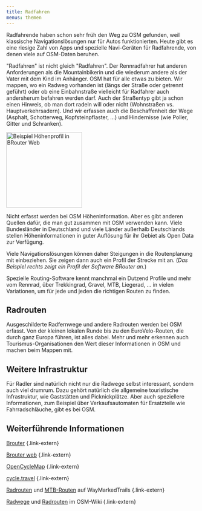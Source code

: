```yaml
---
title: Radfahren
menus: themen
---
```


Radfahrende haben schon sehr früh den Weg zu OSM gefunden, weil klassische
Navigationslösungen nur für Autos funktionierten. Heute gibt es eine riesige
Zahl von Apps und spezielle Navi-Geräten für Radfahrende, von denen viele auf
OSM-Daten beruhen.

"Radfahren" ist nicht gleich "Radfahren". Der Rennradfahrer hat anderen
Anforderungen als die Mountainbikerin und die wiederum andere als der Vater
mit dem Kind im Anhänger. OSM hat für alle etwas zu bieten. Wir mappen, wo ein
Radweg vorhanden ist (längs der Straße oder getrennt geführt) oder ob eine
Einbahnstraße vielleicht für Radfahrer auch andersherum befahren werden darf.
Auch der Straßentyp gibt ja schon einen Hinweis, ob man dort radeln will oder
nicht (Wohnstraßen vs. Hauptverkehrsadern). Und wir erfassen auch die
Beschaffenheit der Wege (Asphalt, Schotterweg, Kopfsteinpflaster, ...) und
Hindernisse (wie Poller, Gitter und Schranken).

<div class="infobox">

<a class="float-right" href="höhenprofil-brouter-web.png"><img class="with-border" src="höhenprofil-brouter-web.png" alt="Beispiel Höhenprofil in BRouter Web" title="Beispiel Höhenprofil in BRouter Web" width="200"/></a>

Nicht erfasst werden bei OSM Höheninformation. Aber es gibt anderen Quellen
dafür, die man gut zusammen mit OSM verwenden kann. Viele Bundesländer in
Deutschland und viele Länder außerhalb Deutschlands stellen Höheninformationen
in guter Auflösung für ihr Gebiet als Open Data zur Verfügung.

Viele Navigationslösungen können daher Steigungen in die Routenplanung
mit einbeziehen. Sie zeigen dann auch ein Profil der Strecke mit an.
(*Das Beispiel rechts zeigt ein Profil der Software BRouter an.*)

</div>

Spezielle Routing-Software kennt manchmal ein Dutzend Profile und mehr vom
Rennrad, über Trekkingrad, Gravel, MTB, Liegerad, ... in vielen Variationen, um
für jede und jeden die richtigen Routen zu finden.

## Radrouten

Ausgeschilderte Radfernwege und andere Radrouten werden bei OSM erfasst. Von
der kleinen lokalen Runde bis zu den EuroVelo-Routen, die durch ganz Europa
führen, ist alles dabei. Mehr und mehr erkennen auch Tourismus-Organisationen
den Wert dieser Informationen in OSM und machen beim Mappen mit.

## Weitere Infrastruktur

Für Radler sind natürlich nicht nur die Radwege selbst interessant, sondern
auch viel drumrum. Dazu gehört natürlich die allgemeine touristische
Infrastruktur, wie Gaststätten und Picknickplätze. Aber auch speziellere
Informationen, zum Beispiel über Verkaufsautomaten für Ersatzteile wie
Fahrradschläuche, gibt es bei OSM.

## Weiterführende Informationen

[Brouter](https://brouter.de/brouter/)
{.link-extern}

[Brouter web](https://bikerouter.de/?lng=de)
{.link-extern}

[OpenCycleMap](https://www.opencyclemap.org/)
{.link-extern}

[cycle.travel](https://cycle.travel/)
{.link-extern}

[Radrouten](https://cycling.waymarkedtrails.org/#?map=6.0/51.1075/10.9965)
und [MTB-Routen](https://mtb.waymarkedtrails.org/#?map=8.0/46.5641/8.2389)
auf WayMarkedTrails
{.link-extern}

[Radwege](https://wiki.openstreetmap.org/wiki/DE:Tag:highway=cycleway)
und [Radrouten](https://wiki.openstreetmap.org/wiki/DE:Tag:route=bicycle)
im OSM-Wiki
{.link-extern}


